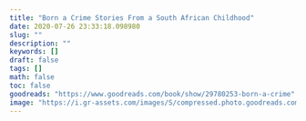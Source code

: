 ```yaml
---
title: "Born a Crime Stories From a South African Childhood"
date: 2020-07-26 23:33:18.098980
slug: ""
description: ""
keywords: []
draft: false
tags: []
math: false
toc: false
goodreads: "https://www.goodreads.com/book/show/29780253-born-a-crime"
image: "https://i.gr-assets.com/images/S/compressed.photo.goodreads.com/books/1473867911l/29780253._SX98_.jpg"
---
```

